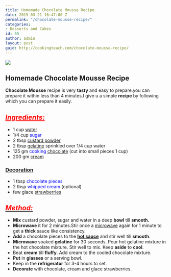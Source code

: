 ```yaml
---
title: Homemade Chocolate Mousse Recipe
date: 2015-03-21 16:47:00 Z
permalink: "/chocolate-mousse-recipe/"
categories:
- Desserts and Cakes
id: 55
author: admin
layout: post
guid: http://cookingteach.com/chocolate-mousse-recipe/
---
```


[![](http://2.bp.blogspot.com/-KnrRWF0CNfY/VQ2P3rQg6wI/AAAAAAAAAKU/JCCDZhy8Hgc/s1600/Irish_Cream_Chocolate_Mousse.jpg)](http://2.bp.blogspot.com/-KnrRWF0CNfY/VQ2P3rQg6wI/AAAAAAAAAKU/JCCDZhy8Hgc/s1600/Irish_Cream_Chocolate_Mousse.jpg)

## **Homemade Chocolate Mousse Recipe**

**Chocolate Mousse** recipe is very **tasty** and easy to prepare.you can prepare it within less than 4 minutes.I give u a simple **recipe** by following which you can prepare it easily.

## <span style="color: red;">_<u>Ingredients:</u>_</span>

*   1 cup <span style="color: blue;">[water](http://en.wikipedia.org/wiki/Water "Water")</span>
*   1/4 cup <span style="color: blue;">sugar</span>
*   2 tbsp <span style="color: blue;">[custard powder](http://en.wikipedia.org/wiki/Bird%27s_Custard "Bird's Custard")</span>
*   2 tbsp <span style="color: blue;">[gelatine](http://en.wikipedia.org/wiki/Gelatin "Gelatin")</span> sprinkled over 1/4 cup water
*   125 gm <span style="color: blue;">cooking [chocolate](http://en.wikipedia.org/wiki/Chocolate "Chocolate")</span> (cut into small pieces 1 cup)
*   200 gm <span style="color: blue;">[cream](http://en.wikipedia.org/wiki/Cream "Cream")</span>

### <u>Decoration</u>

*   1 tbsp <span style="color: blue;">chocolate pieces</span>
*   2 tbsp <span style="color: blue;">whipped cream</span> (optional)
*   few glace <span style="color: blue;">[strawberries](http://en.wikipedia.org/wiki/Strawberry "Strawberry")</span>

## _<u><span style="color: red;">Method:</span></u>_

*   **Mix** custard powder, sugar and water in a deep **bowl** till **smooth.**
*   **Microwave** it for 2 minutes.Stir once a [microwave](http://en.wikipedia.org/wiki/Microwave "Microwave") again for 1 minute to get a **thick** sauce like consistency.
*   **Add** a chocolate pieces to the **[hot sauce](http://en.wikipedia.org/wiki/Hot_sauce "Hot sauce")** and stir well till **smooth**.
*   **Microwave** soaked **gelatine** for 30 seconds. Pour hot gelatine mixture in the hot chocolate mixture. Stir well to mix. Keep **aside** to **cool**.
*   Beat **cream** till **fluffy**. Add cream to the cooled chocolate mixture.
*   **Put** in **glasses** or a serving bowl.
*   Keep in the **refrigerator** for 3-4 hours to set.
*   **Decorate** with chocolate, cream and glace strawberries.
